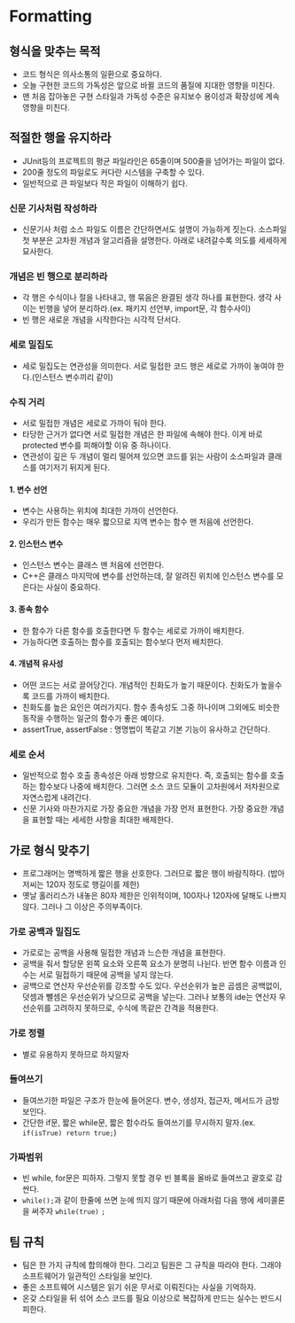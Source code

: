 # Formatting
## 형식을 맞추는 목적
- 코드 형식은 의사소통의 일환으로 중요하다.  
- 오늘 구현한 코드의 가독성은 앞으로 바뀔 코드의 품질에 지대한 영향을 미친다.  
- 맨 처음 잡아놓은 구현 스타일과 가독성 수준은 유지보수 용이성과 확장성에 계속 영향을 미친다.  

## 적절한 행을 유지하라
- JUnit등의 프로젝트의 평균 파일라인은 65줄이며 500줄을 넘어가는 파일이 없다.
- 200줄 정도의 파일로도 커다란 시스템을 구축할 수 있다.
- 일반적으로 큰 파일보다 작은 파일이 이해하기 쉽다.

### 신문 기사처럼 작성하라
- 신문기사 처럼 소스 파일도 이름은 간단하면서도 설명이 가능하게 짓는다. 소스파일 첫 부분은 고차원 개념과 알고리즘을 설명한다. 아래로 내려갈수록 의도를 세세하게 묘사한다.

### 개념은 빈 행으로 분리하라
- 각 행은 수식이나 절을 나타내고, 행 묶음은 완결된 생각 하나를 표현한다. 생각 사이는 빈행을 넣어 분리하라.(ex. 패키지 선언부, import문, 각 함수사이)
- 빈 행은 새로운 개념을 시작한다는 시각적 단서다.

### 세로 밀집도
- 세로 밀집도는 연관성을 의미한다. 서로 밀접한 코드 행은 세로로 가까이 놓여야 한다.(인스턴스 변수끼리 같이)

### 수직 거리
- 서로 밀접한 개념은 세로로 가까이 둬야 한다. 
- 타당한 근거가 없다면 서로 밀접한 개념은 한 파일에 속해야 한다. 이게 바로 protected 변수를 피해야할 이유 중 하나이다.
- 연관성이 깊은 두 개념이 멀리 떨어져 있으면 코드를 읽는 사람이 소스파일과 클래스를 여기저기 뒤지게 된다.

#### 1. 변수 선언
- 변수는 사용하는 위치에 최대한 가까이 선언한다.
- 우리가 만든 함수는 매우 짧으므로 지역 변수는 함수 맨 처음에 선언한다.

#### 2. 인스턴스 변수
- 인스턴스 변수는 클래스 맨 처음에 선언한다.
- C++은 클래스 마지막에 변수를 선언하는데, 잘 알려진 위치에 인스턴스 변수를 모은다는 사실이 중요하다.

#### 3. 종속 함수
- 한 함수가 다른 함수를 호출한다면 두 함수는 세로로 가까이 배치한다. 
- 가능하다면 호출하는 함수를 호출되는 함수보다 먼저 배치한다.

#### 4. 개념적 유사성
- 어떤 코드는 서로 끌어당긴다. 개념적인 친화도가 높기 때문이다. 친화도가 높을수록 코드를 가까이 배치한다.
- 친화도를 높은 요인은 여러가지다. 함수 종속성도 그중 하나이며 그외에도 비슷한 동작을 수행하는 일군의 함수가 좋은 예이다.
- assertTrue, assertFalse : 명명법이 똑같고 기본 기능이 유사하고 간단하다.  

### 세로 순서
- 일반적으로 함수 호출 종속성은 아래 방향으로 유지한다. 즉, 호출되는 함수를 호출하는 함수보다 나중에 배치한다. 그러면 소스 코드 모듈이 고차원에서 저차원으로 자연스럽게 내려간다.
- 신문 기사와 마찬가지로 가장 중요한 개념을 가장 먼저 표현한다. 가장 중요한 개념을 표현할 때는 세세한 사항을 최대한 배제한다.

## 가로 형식 맞추기
- 프로그래머는 명백하게 짧은 행을 선호한다. 그러므로 짧은 행이 바람직하다. (밥아저씨는 120자 정도로 행길이를 제한)
- 옛날 홀러리스가 내놓은 80자 제한은 인위적이며, 100자나 120자에 달해도 나쁘지 않다. 그러나 그 이상은 주의부족이다.

### 가로 공백과 밀집도
- 가로로는 공백을 사용해 밀접한 개념과 느슨한 개념을 표현한다.
- 공백을 줘서 할당문 왼쪽 요소와 오른쪽 요소가 분명히 나뉜다. 반면 함수 이름과 인수는 서로 밀접하기 때문에 공백을 넣지 않는다.
- 공백으로 연산자 우선순위를 강조할 수도 있다. 우선순위가 높은 곱셈은 공백없이, 덧셈과 뺄셈은 우선순위가 낮으므로 공백을 넣는다. 그러나 보통의 ide는 연산자 우선순위를 고려하지 못하므로, 수식에 똑같은 간격을 적용한다.

### 가로 정렬
- 별로 유용하지 못하므로 하지말자
### 들여쓰기
- 들여쓰기한 파일은 구조가 한눈에 들어온다. 변수, 생성자, 접근자, 메서드가 금방 보인다.
- 간단한 if문, 짧은 while문, 짧은 함수라도 들여쓰기를 무시하지 말자.(ex. ``if(isTrue) return true;``)
### 가짜범위
- 빈 while, for문은 피하자. 그렇지 못할 경우 빈 블록을 올바로 들여쓰고 괄호로 감싼다.
- ``while();``과 같이 한줄에 쓰면 눈에 띄지 않기 때문에 아래처럼 다음 행에 세미콜론을 써주자
``while(true)``
``;``

## 팀 규칙
- 팀은 한 가지 규칙에 합의해야 한다. 그리고 팀원은 그 규칙을 따라야 한다. 그래야 소프트웨어가 일관적인 스타일을 보인다.
- 좋은 소프트웨어 시스템은 읽기 쉬운 무서로 이뤄진다는 사실을 기억하자.
- 온갖 스타일을 뒤 섞어 소스 코드를 필요 이상으로 복잡하게 만드는 실수는 반드시 피한다.
